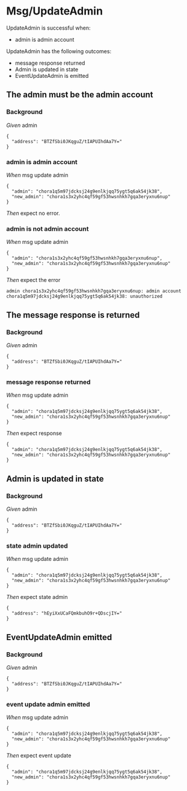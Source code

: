 # Msg/UpdateAdmin

UpdateAdmin is successful when:
  - admin is admin account

  UpdateAdmin has the following outcomes:
  - message response returned
  - Admin is updated in state
  - EventUpdateAdmin is emitted

## The admin must be the admin account

### Background

_Given_ admin

```
{
  "address": "BTZfSbi0JKqguZ/tIAPUIhdAa7Y="
}
```

### admin is admin account

_When_ msg update admin

```
{
  "admin": "chora1q5m97jdcksj24g9enlkjqq75ygt5q6ak54jk38",
  "new_admin": "chora1s3x2yhc4qf59gf53hwsnhkh7gqa3eryxnu6nup"
}
```

_Then_ expect no error.

### admin is not admin account

_When_ msg update admin

```
{
  "admin": "chora1s3x2yhc4qf59gf53hwsnhkh7gqa3eryxnu6nup",
  "new_admin": "chora1s3x2yhc4qf59gf53hwsnhkh7gqa3eryxnu6nup"
}
```

_Then_ expect the error

```
admin chora1s3x2yhc4qf59gf53hwsnhkh7gqa3eryxnu6nup: admin account chora1q5m97jdcksj24g9enlkjqq75ygt5q6ak54jk38: unauthorized
```

## The message response is returned

### Background

_Given_ admin

```
{
  "address": "BTZfSbi0JKqguZ/tIAPUIhdAa7Y="
}
```

### message response returned

_When_ msg update admin

```
{
  "admin": "chora1q5m97jdcksj24g9enlkjqq75ygt5q6ak54jk38",
  "new_admin": "chora1s3x2yhc4qf59gf53hwsnhkh7gqa3eryxnu6nup"
}
```

_Then_ expect response

```
{
  "admin": "chora1q5m97jdcksj24g9enlkjqq75ygt5q6ak54jk38",
  "new_admin": "chora1s3x2yhc4qf59gf53hwsnhkh7gqa3eryxnu6nup"
}
```

## Admin is updated in state

### Background

_Given_ admin

```
{
  "address": "BTZfSbi0JKqguZ/tIAPUIhdAa7Y="
}
```

### state admin updated

_When_ msg update admin

```
{
  "admin": "chora1q5m97jdcksj24g9enlkjqq75ygt5q6ak54jk38",
  "new_admin": "chora1s3x2yhc4qf59gf53hwsnhkh7gqa3eryxnu6nup"
}
```

_Then_ expect state admin

```
{
  "address": "hEyiXxUCaFQmkbuhO9r+QDscjIY="
}
```

## EventUpdateAdmin emitted

### Background

_Given_ admin

```
{
  "address": "BTZfSbi0JKqguZ/tIAPUIhdAa7Y="
}
```

### event update admin emitted

_When_ msg update admin

```
{
  "admin": "chora1q5m97jdcksj24g9enlkjqq75ygt5q6ak54jk38",
  "new_admin": "chora1s3x2yhc4qf59gf53hwsnhkh7gqa3eryxnu6nup"
}
```

_Then_ expect event update

```
{
  "admin": "chora1q5m97jdcksj24g9enlkjqq75ygt5q6ak54jk38",
  "new_admin": "chora1s3x2yhc4qf59gf53hwsnhkh7gqa3eryxnu6nup"
}
```
